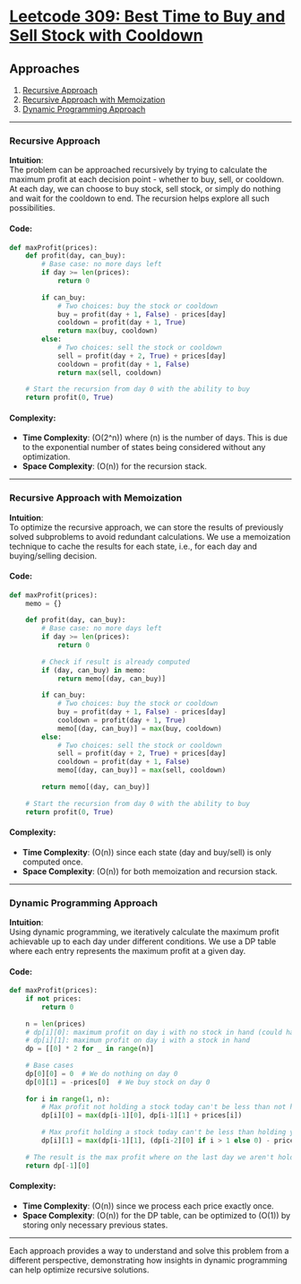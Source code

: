 # [Leetcode 309: Best Time to Buy and Sell Stock with Cooldown](https://leetcode.com/problems/best-time-to-buy-and-sell-stock-with-cooldown/)

## Approaches
1. [Recursive Approach](#recursive-approach)
2. [Recursive Approach with Memoization](#recursive-approach-with-memoization)
3. [Dynamic Programming Approach](#dynamic-programming-approach)

---

### Recursive Approach

**Intuition**:  
The problem can be approached recursively by trying to calculate the maximum profit at each decision point - whether to buy, sell, or cooldown. At each day, we can choose to buy stock, sell stock, or simply do nothing and wait for the cooldown to end. The recursion helps explore all such possibilities.

#### Code:
```python
def maxProfit(prices):
    def profit(day, can_buy):
        # Base case: no more days left
        if day >= len(prices):
            return 0
        
        if can_buy:
            # Two choices: buy the stock or cooldown
            buy = profit(day + 1, False) - prices[day]
            cooldown = profit(day + 1, True)
            return max(buy, cooldown)
        else:
            # Two choices: sell the stock or cooldown
            sell = profit(day + 2, True) + prices[day]
            cooldown = profit(day + 1, False)
            return max(sell, cooldown)
    
    # Start the recursion from day 0 with the ability to buy
    return profit(0, True)
```

#### Complexity:
- **Time Complexity**: \(O(2^n)\) where \(n\) is the number of days. This is due to the exponential number of states being considered without any optimization.
- **Space Complexity**: \(O(n)\) for the recursion stack.

---

### Recursive Approach with Memoization

**Intuition**:  
To optimize the recursive approach, we can store the results of previously solved subproblems to avoid redundant calculations. We use a memoization technique to cache the results for each state, i.e., for each day and buying/selling decision.

#### Code:
```python
def maxProfit(prices):
    memo = {}
    
    def profit(day, can_buy):
        # Base case: no more days left
        if day >= len(prices):
            return 0
        
        # Check if result is already computed
        if (day, can_buy) in memo:
            return memo[(day, can_buy)]
        
        if can_buy:
            # Two choices: buy the stock or cooldown
            buy = profit(day + 1, False) - prices[day]
            cooldown = profit(day + 1, True)
            memo[(day, can_buy)] = max(buy, cooldown)
        else:
            # Two choices: sell the stock or cooldown
            sell = profit(day + 2, True) + prices[day]
            cooldown = profit(day + 1, False)
            memo[(day, can_buy)] = max(sell, cooldown)
        
        return memo[(day, can_buy)]
    
    # Start the recursion from day 0 with the ability to buy
    return profit(0, True)
```

#### Complexity:
- **Time Complexity**: \(O(n)\) since each state (day and buy/sell) is only computed once.
- **Space Complexity**: \(O(n)\) for both memoization and recursion stack.

---

### Dynamic Programming Approach

**Intuition**:  
Using dynamic programming, we iteratively calculate the maximum profit achievable up to each day under different conditions. We use a DP table where each entry represents the maximum profit at a given day.

#### Code:
```python
def maxProfit(prices):
    if not prices:
        return 0
    
    n = len(prices)
    # dp[i][0]: maximum profit on day i with no stock in hand (could have just sold or rested)
    # dp[i][1]: maximum profit on day i with a stock in hand
    dp = [[0] * 2 for _ in range(n)]
    
    # Base cases
    dp[0][0] = 0  # We do nothing on day 0
    dp[0][1] = -prices[0]  # We buy stock on day 0
    
    for i in range(1, n):
        # Max profit not holding a stock today can't be less than not holding yesterday after a cooldown or selling today
        dp[i][0] = max(dp[i-1][0], dp[i-1][1] + prices[i])
        
        # Max profit holding a stock today can't be less than holding yesterday or buying today after cooldown
        dp[i][1] = max(dp[i-1][1], (dp[i-2][0] if i > 1 else 0) - prices[i])
    
    # The result is the max profit where on the last day we aren't holding any stock
    return dp[-1][0]
```

#### Complexity:
- **Time Complexity**: \(O(n)\) since we process each price exactly once.
- **Space Complexity**: \(O(n)\) for the DP table, can be optimized to \(O(1)\) by storing only necessary previous states.

---

Each approach provides a way to understand and solve this problem from a different perspective, demonstrating how insights in dynamic programming can help optimize recursive solutions.

